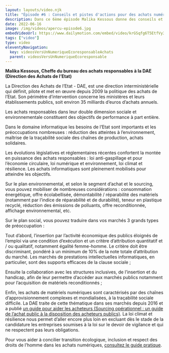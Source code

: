 ```yaml
---
layout: layouts/video.njk
title: "Épisode #6 : Conseils et pistes d'actions pour des achats numériques responsables"
description: Dans ce 6ème épisode Malika Kessous donne des conseils et pistes d'actions pour des achats numériques responsables
date: 2022-06-16
image: /img/videos/apercu-episode6.jpg
embedVideoUrl: https://www.dailymotion.com/embed/video/krGSqfg6T5EtfVy3RAv
tags: ["video"]
type: video
eleventyNavigation:
  key: videosVersUnNumeriqueEcoresponsableAchats
  parent: videosVersUnNumeriqueEcoresponsable
---
```


**Malika Kessous, Cheffe du bureau des achats responsables à la DAE (Direction des Achats de l’Etat)**

La Direction des Achats de l’Etat - DAE, est une direction interministérielle qui définit, pilote et met en œuvre depuis 2009 la politique des achats de l’Etat. Son périmètre d’intervention concerne les ministères et leurs établissements publics, soit environ 35 milliards d’euros d’achats annuels.

Les achats responsables dans leur double dimension sociale et environnementale constituent des objectifs de performance à part entière.

Dans le domaine informatique les besoins de l’Etat sont importants et les préoccupations nombreuses : réduction des atteintes à l’environnement,  maîtrise de la traçabilité sociale des chaînes de production, achats solidaires.

Les évolutions législatives et réglementaires récentes confortent la montée en puissance des achats responsables : loi anti-gaspillage et pour l’économie circulaire, loi numérique et environnement, loi climat et résilience. Les achats informatiques sont pleinement mobilisés pour atteindre les objectifs.

Sur le plan environnemental, et selon le segment d’achat et le sourcing, vous pouvez mobiliser de nombreuses considérations : consommation énergétique, offre écolabellisée, démontabilité / réparabilité des matériels (notamment par l’indice de réparabilité et de durabilité), teneur en plastique recyclé, réduction des émissions de polluants, offre reconditionnée, affichage environnemental, etc.

Sur le plan social, vous pouvez traduire dans vos marchés 3 grands types de préoccupation :

Tout d’abord, l’insertion par l’activité économique des publics éloignés de l’emploi via une condition d’exécution et un critère d’attribution quantitatif et / ou qualitatif, notamment égalité femme-homme. Le critère doit être discriminant, pondéré à un minimum de 10% de la note totale d’attribution du marché. Les marchés de prestations intellectuelles informatiques,  en particulier, sont des supports efficaces de la clause sociale ;

Ensuite la collaboration avec les structures inclusives, de l’insertion et du handicap, afin de leur permettre d’accéder aux marchés publics notamment pour l’acquisition de matériels reconditionnés ;
    
Enfin, les achats de matériels numériques sont caractérisés par des chaînes d’approvisionnement complexes et mondialisées, à la traçabilité sociale difficile. La DAE traite de cette thématique dans ses marchés depuis 2016 et a publié [un guide pour aider les acheteurs (Sourcing opérationnel : un guide de l’achat public à la disposition des acheteurs publics)](https://www.economie.gouv.fr/dae/sourcing-operationnel-guide-lachat-public-a-disposition-des-acheteurs-publics). La loi climat et résilience nous permet d’aller encore plus loin en excluant dès le stade de la candidature les entreprises soumises à la loi sur le devoir de vigilance et qui ne respectent pas leurs obligations. 

Pour vous aider à concilier transition écologique, inclusion et respect des droits de l’homme dans les achats numériques, [consultez le guide pratique](/publications/guide-pratique-achats-numeriques-responsables/).
